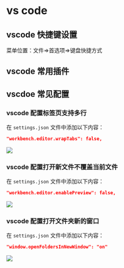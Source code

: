 # vs code

## vscode 快捷键设置

菜单位置：文件=>首选项=>键盘快捷方式

## vscode 常用插件

## vscdoe 常见配置

### vscode 配置标签页支持多行

在 `settings.json` 文件中添加以下内容：

```json
"workbench.editor.wrapTabs": false,
```

![](https://i-blog.csdnimg.cn/blog_migrate/e1552ce41b0aea63fc6da74e1e63b07b.png)

### vscode 配置打开新文件不覆盖当前文件

在 `settings.json` 文件中添加以下内容：

```json
"workbench.editor.enablePreview": false,
```

![](https://i-blog.csdnimg.cn/blog_migrate/94c4b5bd6d678327b1b117afe81f87cb.png)

### vscode 配置打开文件夹新的窗口

在 `settings.json` 文件中添加以下内容：

```json
"window.openFoldersInNewWindow": "on"
```

![](https://i-blog.csdnimg.cn/blog_migrate/d0c5c643e66c0811f3a236d6e9e0832d.png)
